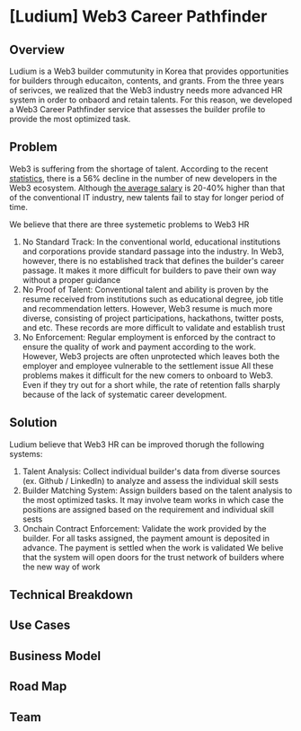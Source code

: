 # [Ludium] Web3 Career Pathfinder

## Overview
Ludium is a Web3 builder commutunity in Korea that provides opportunities for builders through educaiton, contents, and grants. From the three years of serivces, we realized that the Web3 industry needs more advanced HR system in order to onbaord and retain talents. For this reason, we developed a Web3 Career Pathfinder service that assesses the builder profile to provide the most optimized task. 

## Problem
Web3 is suffering from the shortage of talent. According to the recent [statistics](https://www.developerreport.com/), there is a 56% decline in the number of new developers in the Web3 ecosystem. Although [the average salary](https://bridgeteams.com/blog/overview-of-web3-developer-salary-median-pay-bonuses-and-benefits/) is 20-40% higher than that of the conventional IT industry, new talents fail to stay for longer period of time. 

We believe that there are three systemetic problems to Web3 HR
1. No Standard Track: In the conventional world, educational institutions and corporations provide standard passage into the industry. In Web3, however, there is no established track that defines the builder's career passage. It makes it more difficult for builders to pave their own way without a proper guidance
2. No Proof of Talent: Conventional talent and ability is proven by the resume received from institutions such as educational degree, job title and recommendation letters. However, Web3 resume is much more diverse, consisting of project participations, hackathons, twitter posts, and etc. These records are more difficult to validate and establish trust
3. No Enforcement: Regular employment is enforced by the contract to ensure the quality of work and payment according to the work. However, Web3 projects are often unprotected which leaves both the employer and employee vulnerable to the settlement issue
All these problems makes it difficult for the new comers to onboard to Web3. Even if they try out for a short while, the rate of retention falls sharply because of the lack of systematic career development.

## Solution
Ludium believe that Web3 HR can be improved thorugh the following systems:
1. Talent Analysis: Collect individual builder's data from diverse sources (ex. Github / LinkedIn) to analyze and assess the individual skill sests
2. Builder Matching System: Assign builders based on the talent analysis to the most optimized tasks. It may involve team works in which case the positions are assigned based on the requirement and individual skill sests
3. Onchain Contract Enforcement: Validate the work provided by the builder. For all tasks assigned, the payment amount is deposited in advance. The payment is settled when the work is validated
We belive that the system will open doors for the trust network of builders where the new way of work 

## Technical Breakdown


## Use Cases

## Business Model

## Road Map

## Team
